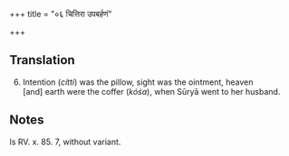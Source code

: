 +++
title = "०६ चित्तिरा उपबर्हणं"

+++
## Translation
6. Intention (*cítti*) was the pillow, sight was the ointment, heaven  
\[and\] earth were the coffer (*kóśa*), when Sūryā went to her husband.

## Notes
Is RV. x. 85. 7, without variant.
